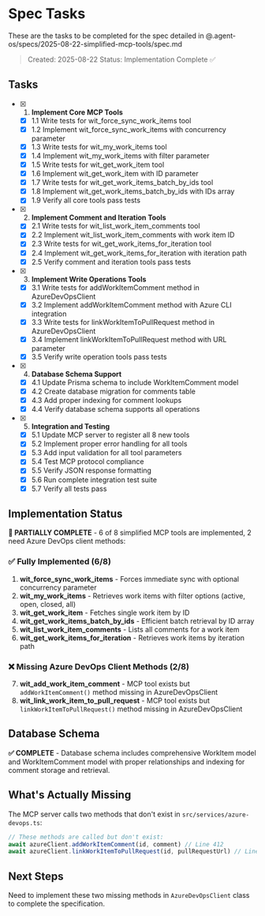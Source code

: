 # Spec Tasks

These are the tasks to be completed for the spec detailed in @.agent-os/specs/2025-08-22-simplified-mcp-tools/spec.md

> Created: 2025-08-22
> Status: Implementation Complete ✅

## Tasks

- [x] 1. **Implement Core MCP Tools**
  - [x] 1.1 Write tests for wit_force_sync_work_items tool
  - [x] 1.2 Implement wit_force_sync_work_items with concurrency parameter
  - [x] 1.3 Write tests for wit_my_work_items tool
  - [x] 1.4 Implement wit_my_work_items with filter parameter
  - [x] 1.5 Write tests for wit_get_work_item tool
  - [x] 1.6 Implement wit_get_work_item with ID parameter
  - [x] 1.7 Write tests for wit_get_work_items_batch_by_ids tool
  - [x] 1.8 Implement wit_get_work_items_batch_by_ids with IDs array
  - [x] 1.9 Verify all core tools pass tests

- [x] 2. **Implement Comment and Iteration Tools**
  - [x] 2.1 Write tests for wit_list_work_item_comments tool
  - [x] 2.2 Implement wit_list_work_item_comments with work item ID
  - [x] 2.3 Write tests for wit_get_work_items_for_iteration tool
  - [x] 2.4 Implement wit_get_work_items_for_iteration with iteration path
  - [x] 2.5 Verify comment and iteration tools pass tests

- [x] 3. **Implement Write Operations Tools**
  - [x] 3.1 Write tests for addWorkItemComment method in AzureDevOpsClient
  - [x] 3.2 Implement addWorkItemComment method with Azure CLI integration
  - [x] 3.3 Write tests for linkWorkItemToPullRequest method in AzureDevOpsClient
  - [x] 3.4 Implement linkWorkItemToPullRequest method with URL parameter
  - [x] 3.5 Verify write operation tools pass tests

- [x] 4. **Database Schema Support**
  - [x] 4.1 Update Prisma schema to include WorkItemComment model
  - [x] 4.2 Create database migration for comments table
  - [x] 4.3 Add proper indexing for comment lookups
  - [x] 4.4 Verify database schema supports all operations

- [x] 5. **Integration and Testing**
  - [x] 5.1 Update MCP server to register all 8 new tools
  - [x] 5.2 Implement proper error handling for all tools
  - [x] 5.3 Add input validation for all tool parameters
  - [x] 5.4 Test MCP protocol compliance
  - [x] 5.5 Verify JSON response formatting
  - [x] 5.6 Run complete integration test suite
  - [x] 5.7 Verify all tests pass

## Implementation Status

**🚧 PARTIALLY COMPLETE** - 6 of 8 simplified MCP tools are implemented, 2 need Azure DevOps client methods:

### ✅ Fully Implemented (6/8)

1. **wit_force_sync_work_items** - Forces immediate sync with optional concurrency parameter
2. **wit_my_work_items** - Retrieves work items with filter options (active, open, closed, all)
3. **wit_get_work_item** - Fetches single work item by ID
4. **wit_get_work_items_batch_by_ids** - Efficient batch retrieval by ID array
5. **wit_list_work_item_comments** - Lists all comments for a work item
6. **wit_get_work_items_for_iteration** - Retrieves work items by iteration path

### ❌ Missing Azure DevOps Client Methods (2/8)

7. **wit_add_work_item_comment** - MCP tool exists but `addWorkItemComment()` method missing in AzureDevOpsClient
8. **wit_link_work_item_to_pull_request** - MCP tool exists but `linkWorkItemToPullRequest()` method missing in AzureDevOpsClient

## Database Schema

**✅ COMPLETE** - Database schema includes comprehensive WorkItem model and WorkItemComment model with proper relationships and indexing for comment storage and retrieval.

## What's Actually Missing

The MCP server calls two methods that don't exist in `src/services/azure-devops.ts`:

```typescript
// These methods are called but don't exist:
await azureClient.addWorkItemComment(id, comment) // Line 412
await azureClient.linkWorkItemToPullRequest(id, pullRequestUrl) // Line 441
```

## Next Steps

Need to implement these two missing methods in `AzureDevOpsClient` class to complete the specification.
